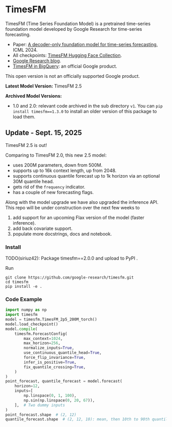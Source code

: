 # TimesFM

TimesFM (Time Series Foundation Model) is a pretrained time-series foundation
model developed by Google Research for time-series forecasting.

*   Paper:
    [A decoder-only foundation model for time-series forecasting](https://arxiv.org/abs/2310.10688),
    ICML 2024.
*   All checkpoints:
    [TimesFM Hugging Face Collection](https://huggingface.co/collections/google/timesfm-release-66e4be5fdb56e960c1e482a6).
*   [Google Research blog](https://research.google/blog/a-decoder-only-foundation-model-for-time-series-forecasting/).
*   [TimesFM in BigQuery](https://cloud.google.com/bigquery/docs/timesfm-model):
    an official Google product.

This open version is not an officially supported Google product.

**Latest Model Version:** TimesFM 2.5

**Archived Model Versions:**

-   1.0 and 2.0: relevant code archived in the sub directory `v1`. You can `pip
    install timesfm==1.3.0` to install an older version of this package to load
    them.

## Update - Sept. 15, 2025

TimesFM 2.5 is out!

Comparing to TimesFM 2.0, this new 2.5 model:

-   uses 200M parameters, down from 500M.
-   supports up to 16k context length, up from 2048.
-   supports continuous quantile forecast up to 1k horizon via an optional 30M
    quantile head.
-   gets rid of the `frequency` indicator.
-   has a couple of new forecasting flags.

Along with the model upgrade we have also upgraded the inference API. This repo
will be under construction over the next few weeks to

1.  add support for an upcoming Flax version of the model (faster inference).
2.  add back covariate support.
3.  populate more docstrings, docs and notebook.

### Install

TODO(siriuz42): Package timesfm==2.0.0 and upload to PyPI .

Run

```shell
git clone https://github.com/google-research/timesfm.git
cd timesfm
pip install -e .
```

### Code Example

```python
import numpy as np
import timesfm
model = timesfm.TimesFM_2p5_200M_torch()
model.load_checkpoint()
model.compile(
    timesfm.ForecastConfig(
        max_context=1024,
        max_horizon=256,
        normalize_inputs=True,
        use_continuous_quantile_head=True,
        force_flip_invariance=True,
        infer_is_positive=True,
        fix_quantile_crossing=True,
    )
)
point_forecast, quantile_forecast = model.forecast(
    horizon=12,
    inputs=[
        np.linspace(0, 1, 100),
        np.sin(np.linspace(0, 20, 67)),
    ],  # Two dummy inputs
)
point_forecast.shape  # (2, 12)
quantile_forecast.shape  # (2, 12, 10): mean, then 10th to 90th quantiles.
```
